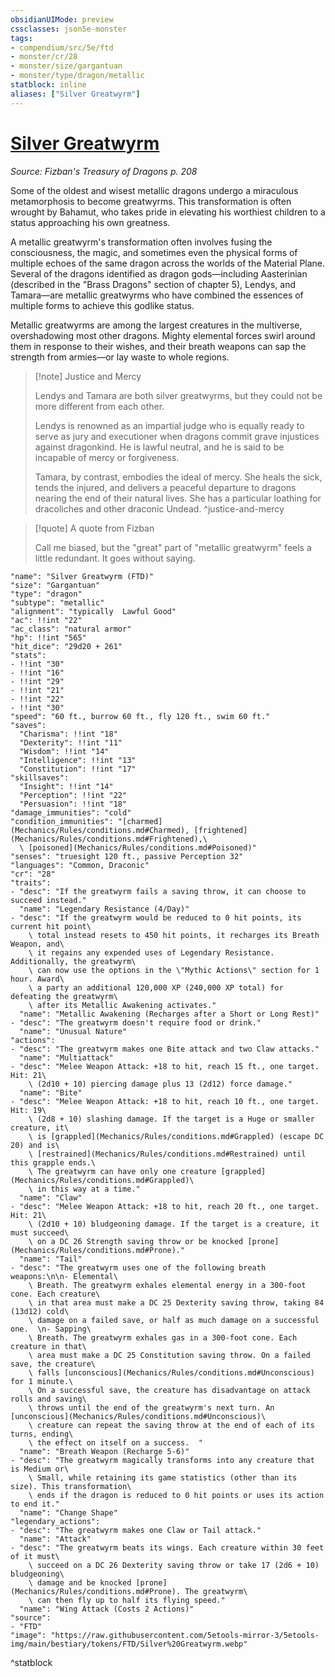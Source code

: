 ```yaml
---
obsidianUIMode: preview
cssclasses: json5e-monster
tags:
- compendium/src/5e/ftd
- monster/cr/28
- monster/size/gargantuan
- monster/type/dragon/metallic
statblock: inline
aliases: ["Silver Greatwyrm"]
---
```

# [Silver Greatwyrm](Mechanics\bestiary\dragon/silver-greatwyrm-ftd.md)
*Source: Fizban's Treasury of Dragons p. 208*  

Some of the oldest and wisest metallic dragons undergo a miraculous metamorphosis to become greatwyrms. This transformation is often wrought by Bahamut, who takes pride in elevating his worthiest children to a status approaching his own greatness.

A metallic greatwyrm's transformation often involves fusing the consciousness, the magic, and sometimes even the physical forms of multiple echoes of the same dragon across the worlds of the Material Plane. Several of the dragons identified as dragon gods—including Aasterinian (described in the "Brass Dragons" section of chapter 5), Lendys, and Tamara—are metallic greatwyrms who have combined the essences of multiple forms to achieve this godlike status.

Metallic greatwyrms are among the largest creatures in the multiverse, overshadowing most other dragons. Mighty elemental forces swirl around them in response to their wishes, and their breath weapons can sap the strength from armies—or lay waste to whole regions.

> [!note] Justice and Mercy
> 
> Lendys and Tamara are both silver greatwyrms, but they could not be more different from each other.
> 
> Lendys is renowned as an impartial judge who is equally ready to serve as jury and executioner when dragons commit grave injustices against dragonkind. He is lawful neutral, and he is said to be incapable of mercy or forgiveness.
> 
> Tamara, by contrast, embodies the ideal of mercy. She heals the sick, tends the injured, and delivers a peaceful departure to dragons nearing the end of their natural lives. She has a particular loathing for dracoliches and other draconic Undead.
^justice-and-mercy

> [!quote] A quote from Fizban  
> 
> Call me biased, but the "great" part of "metallic greatwyrm" feels a little redundant. It goes without saying.


```statblock
"name": "Silver Greatwyrm (FTD)"
"size": "Gargantuan"
"type": "dragon"
"subtype": "metallic"
"alignment": "typically  Lawful Good"
"ac": !!int "22"
"ac_class": "natural armor"
"hp": !!int "565"
"hit_dice": "29d20 + 261"
"stats":
- !!int "30"
- !!int "16"
- !!int "29"
- !!int "21"
- !!int "22"
- !!int "30"
"speed": "60 ft., burrow 60 ft., fly 120 ft., swim 60 ft."
"saves":
  "Charisma": !!int "18"
  "Dexterity": !!int "11"
  "Wisdom": !!int "14"
  "Intelligence": !!int "13"
  "Constitution": !!int "17"
"skillsaves":
  "Insight": !!int "14"
  "Perception": !!int "22"
  "Persuasion": !!int "18"
"damage_immunities": "cold"
"condition_immunities": "[charmed](Mechanics/Rules/conditions.md#Charmed), [frightened](Mechanics/Rules/conditions.md#Frightened),\
  \ [poisoned](Mechanics/Rules/conditions.md#Poisoned)"
"senses": "truesight 120 ft., passive Perception 32"
"languages": "Common, Draconic"
"cr": "28"
"traits":
- "desc": "If the greatwyrm fails a saving throw, it can choose to succeed instead."
  "name": "Legendary Resistance (4/Day)"
- "desc": "If the greatwyrm would be reduced to 0 hit points, its current hit point\
    \ total instead resets to 450 hit points, it recharges its Breath Weapon, and\
    \ it regains any expended uses of Legendary Resistance. Additionally, the greatwyrm\
    \ can now use the options in the \"Mythic Actions\" section for 1 hour. Award\
    \ a party an additional 120,000 XP (240,000 XP total) for defeating the greatwyrm\
    \ after its Metallic Awakening activates."
  "name": "Metallic Awakening (Recharges after a Short or Long Rest)"
- "desc": "The greatwyrm doesn't require food or drink."
  "name": "Unusual Nature"
"actions":
- "desc": "The greatwyrm makes one Bite attack and two Claw attacks."
  "name": "Multiattack"
- "desc": "Melee Weapon Attack: +18 to hit, reach 15 ft., one target. Hit: 21\
    \ (2d10 + 10) piercing damage plus 13 (2d12) force damage."
  "name": "Bite"
- "desc": "Melee Weapon Attack: +18 to hit, reach 10 ft., one target. Hit: 19\
    \ (2d8 + 10) slashing damage. If the target is a Huge or smaller creature, it\
    \ is [grappled](Mechanics/Rules/conditions.md#Grappled) (escape DC 20) and is\
    \ [restrained](Mechanics/Rules/conditions.md#Restrained) until this grapple ends.\
    \ The greatwyrm can have only one creature [grappled](Mechanics/Rules/conditions.md#Grappled)\
    \ in this way at a time."
  "name": "Claw"
- "desc": "Melee Weapon Attack: +18 to hit, reach 20 ft., one target. Hit: 21\
    \ (2d10 + 10) bludgeoning damage. If the target is a creature, it must succeed\
    \ on a DC 26 Strength saving throw or be knocked [prone](Mechanics/Rules/conditions.md#Prone)."
  "name": "Tail"
- "desc": "The greatwyrm uses one of the following breath weapons:\n\n- Elemental\
    \ Breath. The greatwyrm exhales elemental energy in a 300-foot cone. Each creature\
    \ in that area must make a DC 25 Dexterity saving throw, taking 84 (13d12) cold\
    \ damage on a failed save, or half as much damage on a successful one.  \n- Sapping\
    \ Breath. The greatwyrm exhales gas in a 300-foot cone. Each creature in that\
    \ area must make a DC 25 Constitution saving throw. On a failed save, the creature\
    \ falls [unconscious](Mechanics/Rules/conditions.md#Unconscious) for 1 minute.\
    \ On a successful save, the creature has disadvantage on attack rolls and saving\
    \ throws until the end of the greatwyrm's next turn. An [unconscious](Mechanics/Rules/conditions.md#Unconscious)\
    \ creature can repeat the saving throw at the end of each of its turns, ending\
    \ the effect on itself on a success.  "
  "name": "Breath Weapon (Recharge 5-6)"
- "desc": "The greatwyrm magically transforms into any creature that is Medium or\
    \ Small, while retaining its game statistics (other than its size). This transformation\
    \ ends if the dragon is reduced to 0 hit points or uses its action to end it."
  "name": "Change Shape"
"legendary_actions":
- "desc": "The greatwyrm makes one Claw or Tail attack."
  "name": "Attack"
- "desc": "The greatwyrm beats its wings. Each creature within 30 feet of it must\
    \ succeed on a DC 26 Dexterity saving throw or take 17 (2d6 + 10) bludgeoning\
    \ damage and be knocked [prone](Mechanics/Rules/conditions.md#Prone). The greatwyrm\
    \ can then fly up to half its flying speed."
  "name": "Wing Attack (Costs 2 Actions)"
"source":
- "FTD"
"image": "https://raw.githubusercontent.com/5etools-mirror-3/5etools-img/main/bestiary/tokens/FTD/Silver%20Greatwyrm.webp"
```
^statblock